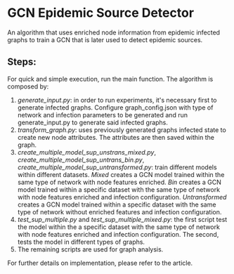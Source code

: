 # GCN Epidemic Source Detector
An algorithm that uses enriched node information from epidemic infected graphs to train a GCN that is later used to detect epidemic sources.

## Steps:
For quick and simple execution, run the main function. The algorithm is composed by:
1) *generate_input.py*: in order to run experiments, it's necessary first to generate infected graphs. Configure graph_config.json with type of network and infection parameters to be generated and run generate_input.py to generate said infected graphs.
2) *transform_graph.py*: uses previously generated graphs infected state to create new node attributes. The attributes are then saved within the graph.  
3) *create_multiple_model_sup_unstrans_mixed.py*, *create_multiple_model_sup_untrans_bin.py*, *create_multiple_model_sup_untransformed.py*: train different models within different datasets. *Mixed* creates a GCN model trained within the same type of network with node features enriched. *Bin* creates a GCN model trained within a specific dataset with the same type of network with node features enriched and infection configuration. *Untransformed* creates a GCN model trained within a specific dataset with the same type of network without enriched features and infection configuration.
4) *test_sup_multiple.py* and *test_sup_multiple_mixed.py*: the first script test the model within the a specific dataset with the same type of network with node features enriched and infection configuration. The second, tests the model in different types of graphs.
5) The remaining scripts are used for graph analysis.
   

For further details on implementation, please refer to the article.
